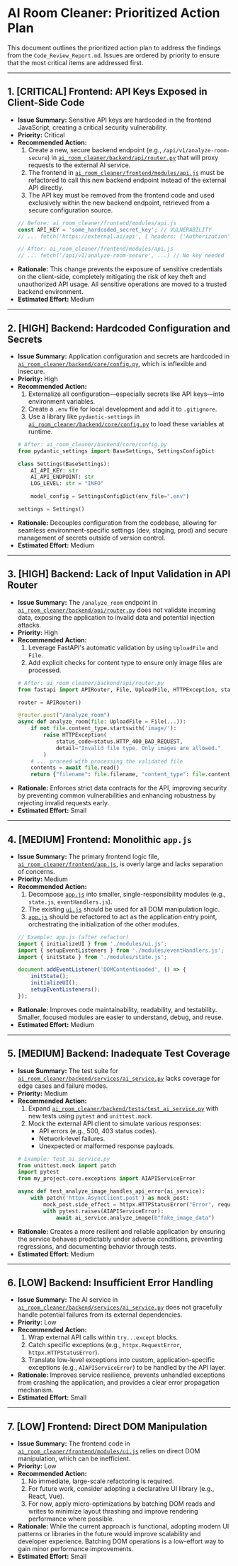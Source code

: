 # AI Room Cleaner: Prioritized Action Plan

This document outlines the prioritized action plan to address the findings from the `Code_Review_Report.md`. Issues are ordered by priority to ensure that the most critical items are addressed first.

---

## 1. [CRITICAL] Frontend: API Keys Exposed in Client-Side Code

*   **Issue Summary:** Sensitive API keys are hardcoded in the frontend JavaScript, creating a critical security vulnerability.
*   **Priority:** Critical
*   **Recommended Action:**
    1.  Create a new, secure backend endpoint (e.g., `/api/v1/analyze-room-secure`) in [`ai_room_cleaner/backend/api/router.py`](ai_room_cleaner/backend/api/router.py:1) that will proxy requests to the external AI service.
    2.  The frontend in [`ai_room_cleaner/frontend/modules/api.js`](ai_room_cleaner/frontend/modules/api.js:1) must be refactored to call this new backend endpoint instead of the external API directly.
    3.  The API key must be removed from the frontend code and used exclusively within the new backend endpoint, retrieved from a secure configuration source.
    ```javascript
    // Before: ai_room_cleaner/frontend/modules/api.js
    const API_KEY = 'some_hardcoded_secret_key'; // VULNERABILITY
    // ... fetch('https://external.ai/api', { headers: {'Authorization': `Bearer ${API_KEY}`} })

    // After: ai_room_cleaner/frontend/modules/api.js
    // ... fetch('/api/v1/analyze-room-secure', ...) // No key needed
    ```
*   **Rationale:** This change prevents the exposure of sensitive credentials on the client-side, completely mitigating the risk of key theft and unauthorized API usage. All sensitive operations are moved to a trusted backend environment.
*   **Estimated Effort:** Medium

---

## 2. [HIGH] Backend: Hardcoded Configuration and Secrets

*   **Issue Summary:** Application configuration and secrets are hardcoded in [`ai_room_cleaner/backend/core/config.py`](ai_room_cleaner/backend/core/config.py:1), which is inflexible and insecure.
*   **Priority:** High
*   **Recommended Action:**
    1.  Externalize all configuration—especially secrets like API keys—into environment variables.
    2.  Create a `.env` file for local development and add it to `.gitignore`.
    3.  Use a library like `pydantic-settings` in [`ai_room_cleaner/backend/core/config.py`](ai_room_cleaner/backend/core/config.py:1) to load these variables at runtime.
    ```python
    # After: ai_room_cleaner/backend/core/config.py
    from pydantic_settings import BaseSettings, SettingsConfigDict

    class Settings(BaseSettings):
        AI_API_KEY: str
        AI_API_ENDPOINT: str
        LOG_LEVEL: str = "INFO"

        model_config = SettingsConfigDict(env_file=".env")

    settings = Settings()
    ```
*   **Rationale:** Decouples configuration from the codebase, allowing for seamless environment-specific settings (dev, staging, prod) and secure management of secrets outside of version control.
*   **Estimated Effort:** Medium

---

## 3. [HIGH] Backend: Lack of Input Validation in API Router

*   **Issue Summary:** The `/analyze_room` endpoint in [`ai_room_cleaner/backend/api/router.py`](ai_room_cleaner/backend/api/router.py:1) does not validate incoming data, exposing the application to invalid data and potential injection attacks.
*   **Priority:** High
*   **Recommended Action:**
    1.  Leverage FastAPI's automatic validation by using `UploadFile` and `File`.
    2.  Add explicit checks for content type to ensure only image files are processed.
    ```python
    # After: ai_room_cleaner/backend/api/router.py
    from fastapi import APIRouter, File, UploadFile, HTTPException, status

    router = APIRouter()

    @router.post("/analyze_room")
    async def analyze_room(file: UploadFile = File(...)):
        if not file.content_type.startswith('image/'):
            raise HTTPException(
                status_code=status.HTTP_400_BAD_REQUEST,
                detail="Invalid file type. Only images are allowed."
            )
        # ... proceed with processing the validated file
        contents = await file.read()
        return {"filename": file.filename, "content_type": file.content_type}
    ```
*   **Rationale:** Enforces strict data contracts for the API, improving security by preventing common vulnerabilities and enhancing robustness by rejecting invalid requests early.
*   **Estimated Effort:** Small

---

## 4. [MEDIUM] Frontend: Monolithic `app.js`

*   **Issue Summary:** The primary frontend logic file, [`ai_room_cleaner/frontend/app.js`](ai_room_cleaner/frontend/app.js:1), is overly large and lacks separation of concerns.
*   **Priority:** Medium
*   **Recommended Action:**
    1.  Decompose [`app.js`](ai_room_cleaner/frontend/app.js:1) into smaller, single-responsibility modules (e.g., `state.js`, `eventHandlers.js`).
    2.  The existing [`ui.js`](ai_room_cleaner/frontend/modules/ui.js:1) should be used for all DOM manipulation logic.
    3.  [`app.js`](ai_room_cleaner/frontend/app.js:1) should be refactored to act as the application entry point, orchestrating the initialization of the other modules.
    ```javascript
    // Example: app.js (after refactor)
    import { initializeUI } from './modules/ui.js';
    import { setupEventListeners } from './modules/eventHandlers.js';
    import { initState } from './modules/state.js';

    document.addEventListener('DOMContentLoaded', () => {
        initState();
        initializeUI();
        setupEventListeners();
    });
    ```
*   **Rationale:** Improves code maintainability, readability, and testability. Smaller, focused modules are easier to understand, debug, and reuse.
*   **Estimated Effort:** Medium

---

## 5. [MEDIUM] Backend: Inadequate Test Coverage

*   **Issue Summary:** The test suite for [`ai_room_cleaner/backend/services/ai_service.py`](ai_room_cleaner/backend/services/ai_service.py:1) lacks coverage for edge cases and failure modes.
*   **Priority:** Medium
*   **Recommended Action:**
    1.  Expand [`ai_room_cleaner/backend/tests/test_ai_service.py`](ai_room_cleaner/backend/tests/test_ai_service.py:1) with new tests using `pytest` and `unittest.mock`.
    2.  Mock the external API client to simulate various responses:
        *   API errors (e.g., 500, 403 status codes).
        *   Network-level failures.
        *   Unexpected or malformed response payloads.
    ```python
    # Example: test_ai_service.py
    from unittest.mock import patch
    import pytest
    from my_project.core.exceptions import AIAPIServiceError

    async def test_analyze_image_handles_api_error(ai_service):
        with patch('httpx.AsyncClient.post') as mock_post:
            mock_post.side_effect = httpx.HTTPStatusError("Error", request=..., response=...)
            with pytest.raises(AIAPIServiceError):
                await ai_service.analyze_image(b"fake_image_data")
    ```
*   **Rationale:** Creates a more resilient and reliable application by ensuring the service behaves predictably under adverse conditions, preventing regressions, and documenting behavior through tests.
*   **Estimated Effort:** Medium

---

## 6. [LOW] Backend: Insufficient Error Handling

*   **Issue Summary:** The AI service in [`ai_room_cleaner/backend/services/ai_service.py`](ai_room_cleaner/backend/services/ai_service.py:1) does not gracefully handle potential failures from its external dependencies.
*   **Priority:** Low
*   **Recommended Action:**
    1.  Wrap external API calls within `try...except` blocks.
    2.  Catch specific exceptions (e.g., `httpx.RequestError`, `httpx.HTTPStatusError`).
    3.  Translate low-level exceptions into custom, application-specific exceptions (e.g., `AIAPIServiceError`) to be handled by the API layer.
*   **Rationale:** Improves service resilience, prevents unhandled exceptions from crashing the application, and provides a clear error propagation mechanism.
*   **Estimated Effort:** Small

---

## 7. [LOW] Frontend: Direct DOM Manipulation

*   **Issue Summary:** The frontend code in [`ai_room_cleaner/frontend/modules/ui.js`](ai_room_cleaner/frontend/modules/ui.js:1) relies on direct DOM manipulation, which can be inefficient.
*   **Priority:** Low
*   **Recommended Action:**
    1.  No immediate, large-scale refactoring is required.
    2.  For future work, consider adopting a declarative UI library (e.g., React, Vue).
    3.  For now, apply micro-optimizations by batching DOM reads and writes to minimize layout thrashing and improve rendering performance where possible.
*   **Rationale:** While the current approach is functional, adopting modern UI patterns or libraries in the future would improve scalability and developer experience. Batching DOM operations is a low-effort way to gain minor performance improvements.
*   **Estimated Effort:** Small